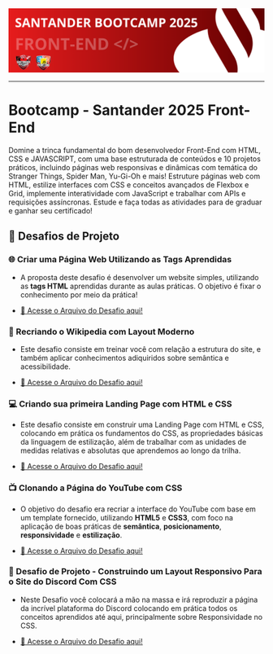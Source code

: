 <img src="./public/images/SantanderBootcampBanner.png" alt="Santander Bootcamp 2025">

---

# Bootcamp - Santander 2025 Front-End
<p>Domine a trinca fundamental do bom desenvolvedor Front-End com HTML, CSS e JAVASCRIPT, com uma base estruturada de conteúdos e 10 projetos práticos, incluindo páginas web responsivas e dinâmicas com temática do Stranger Things, Spider Man, Yu-Gi-Oh e mais! Estruture páginas web com HTML, estilize interfaces com CSS e conceitos avançados de Flexbox e Grid, implemente interatividade com JavaScript e trabalhar com APIs e requisições assíncronas. Estude e faça todas as atividades para de graduar e ganhar seu certificado!</p>

## 🚀 Desafios de Projeto

### 🌐 Criar uma Página Web Utilizando as Tags Aprendidas
- A proposta deste desafio é desenvolver um website simples, utilizando as **tags HTML** aprendidas durante as aulas práticas. O objetivo é fixar o conhecimento por meio da prática!

- [📄 Acesse o Arquivo do Desafio aqui!](./Primeiros%20passos%20com%20HTML/Desafio%20de%20Projeto%20-%20Criando%20uma%20Página%20WEB/Criar%20Uma%20Página%20Web%20Utilizando%20as%20Tags%20Aprendidas.md)

### 🔄 Recriando o Wikipedia com Layout Moderno
- Este desafio consiste em treinar você com relação a estrutura do site, e também aplicar conhecimentos adiquiridos sobre semântica e acessibilidade.

- [📄 Acesse o Arquivo do Desafio aqui!](./Primeiros%20passos%20com%20HTML/Desafio%20de%20Projeto%20-%20Recriando%20o%20Wikipedia%20com%20Layout%20Moderno/Recriando%20o%20Wikipedia%20com%20Layout%20Moderno.md)

### 💻 Criando sua primeira Landing Page com HTML e CSS
- Este desafio consiste em construir uma Landing Page com HTML e CSS, colocando em prática os fundamentos do CSS,
as propriedades básicas da linguagem de estilização, além de trabalhar com as unidades de medidas relativas e absolutas que aprendemos ao longo da trilha.

- [📄 Acesse o Arquivo do Desafio aqui!](./Explorando%20os%20Fundamentos%20do%20CSS/Criando%20sua%20Primeira%20Landing%20Page%20com%20HTML%20e%20CSS/README.md)

### 📺 Clonando a Página do YouTube com CSS

- O objetivo do desafio era recriar a interface do YouTube com base em um template fornecido, utilizando **HTML5** e **CSS3**, com foco na aplicação de boas práticas de **semântica**, **posicionamento**, **responsividade** e **estilização**.

- [📄 Acesse o Arquivo do Desafio aqui!](./Posicionamento%20de%20Elementos%20com%20CSS/Desafio%20de%20Projeto%20-%20Clonando%20a%20Página%20do%20Youtube%20com%20CSS/desafio-de-projeto-clonando-a-pagina-do-youtube-com-css.md)

### 📲 Desafio de Projeto - Construindo um Layout Responsivo Para o Site do Discord Com CSS

- Neste Desafio você colocará a mão na massa e irá reproduzir a página da incrível plataforma do Discord colocando em prática todos os conceitos aprendidos até aqui, principalmente sobre Responsividade no CSS.

- [📄 Acesse o Arquivo do Desafio aqui!](./Posicionamento%20de%20Elementos%20com%20CSS/Construindo%20um%20Layout%20Responsivo%20Para%20o%20Site%20do%20Discord%20Com%20CSS/readme.md)


